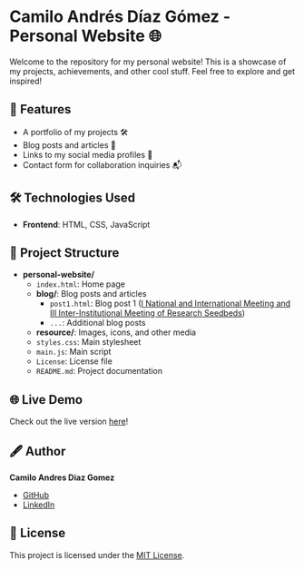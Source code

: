 # Camilo Andrés Díaz Gómez - Personal Website 🌐

Welcome to the repository for my personal website! This is a showcase of my projects, achievements, and other cool stuff. Feel free to explore and get inspired!

## 🌟 Features

- A portfolio of my projects 🛠️  
- Blog posts and articles 📝  
- Links to my social media profiles 📱  
- Contact form for collaboration inquiries 📬  

## 🛠️ Technologies Used

- **Frontend**: HTML, CSS, JavaScript  
<!-- - **Other Tools**: [Frameworks or libraries, e.g., React, TailwindCSS]   -->

## 📂 Project Structure

- **personal-website/**
  - `index.html`: Home page
  - **blog/**: Blog posts and articles
    - `post1.html`: Blog post 1 ([I National and International Meeting and III Inter-Institutional Meeting of Research Seedbeds](https://sitio.usanjose.edu.co/wp-content/uploads/2020/12/Memorias-Encuentro.pdf))
    - `...`: Additional blog posts
  - **resource/**: Images, icons, and other media
    <!-- - **images/**: Image files
    - **icons/**: Icon files -->
    <!-- - `...`: Additional assets -->
  - `styles.css`: Main stylesheet
  - `main.js`: Main script
  - `License`: License file
  - `README.md`: Project documentation

## 🌐 Live Demo

Check out the live version [here](https://camiloandresdg.github.io/)!  

## 🖋️ Author

**Camilo Andres Diaz Gomez**  
- [GitHub](https://github.com/CamiloAndresDG)  
- [LinkedIn](https://www.linkedin.com/in/camiloandresdg/)  

## 📄 License

This project is licensed under the [MIT License](https://opensource.org/license/mit).